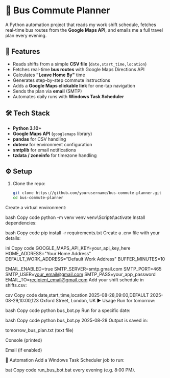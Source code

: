 # 🚌 Bus Commute Planner

A Python automation project that reads my work shift schedule, fetches real-time bus routes from the **Google Maps API**, and emails me a full travel plan every evening.

## 🚀 Features
- Reads shifts from a simple **CSV file** (`date,start_time,location`)
- Fetches real-time **bus routes** with Google Maps Directions API
- Calculates **"Leave Home By"** time
- Generates step-by-step commute instructions
- Adds a **Google Maps clickable link** for one-tap navigation
- Sends the plan via **email** (SMTP)
- Automates daily runs with **Windows Task Scheduler**

## 🛠️ Tech Stack
- **Python 3.10+**
- **Google Maps API** (`googlemaps` library)
- **pandas** for CSV handling
- **dotenv** for environment configuration
- **smtplib** for email notifications
- **tzdata / zoneinfo** for timezone handling

## ⚙️ Setup

1. Clone the repo:
   ```bash
   git clone https://github.com/yourusername/bus-commute-planner.git
   cd bus-commute-planner
Create a virtual environment:

bash
Copy code
python -m venv venv
venv\Scripts\activate
Install dependencies:

bash
Copy code
pip install -r requirements.txt
Create a .env file with your details:

ini
Copy code
GOOGLE_MAPS_API_KEY=your_api_key_here
HOME_ADDRESS="Your Home Address"
DEFAULT_WORK_ADDRESS="Default Work Address"
BUFFER_MINUTES=10

EMAIL_ENABLED=true
SMTP_SERVER=smtp.gmail.com
SMTP_PORT=465
SMTP_USER=your_email@gmail.com
SMTP_PASS=your_app_password
EMAIL_TO=recipient_email@gmail.com
Add your shift schedule in shifts.csv:

csv
Copy code
date,start_time,location
2025-08-28,09:00,DEFAULT
2025-08-29,10:00,123 Oxford Street, London, UK
▶️ Usage
Run for tomorrow:

bash
Copy code
python bus_bot.py
Run for a specific date:

bash
Copy code
python bus_bot.py 2025-08-28
Output is saved in:

tomorrow_bus_plan.txt (text file)

Console (printed)

Email (if enabled)

📅 Automation
Add a Windows Task Scheduler job to run:

bat
Copy code
run_bus_bot.bat
every evening (e.g. 8:00 PM).
